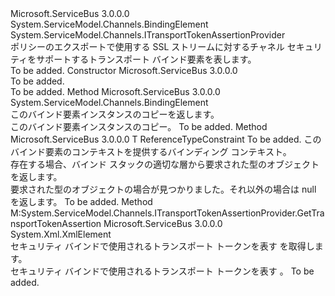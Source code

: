 <Type Name="TcpClientTransportTokenAssertionProviderBindingElement" FullName="Microsoft.ServiceBus.TcpClientTransportTokenAssertionProviderBindingElement">
  <TypeSignature Language="C#" Value="public class TcpClientTransportTokenAssertionProviderBindingElement : System.ServiceModel.Channels.BindingElement, System.ServiceModel.Channels.ITransportTokenAssertionProvider" />
  <TypeSignature Language="ILAsm" Value=".class public auto ansi beforefieldinit TcpClientTransportTokenAssertionProviderBindingElement extends System.ServiceModel.Channels.BindingElement implements class System.ServiceModel.Channels.ITransportTokenAssertionProvider" />
  <TypeSignature Language="DocId" Value="T:Microsoft.ServiceBus.TcpClientTransportTokenAssertionProviderBindingElement" />
  <TypeSignature Language="VB.NET" Value="Public Class TcpClientTransportTokenAssertionProviderBindingElement&#xA;Inherits BindingElement&#xA;Implements ITransportTokenAssertionProvider" />
  <TypeSignature Language="F#" Value="type TcpClientTransportTokenAssertionProviderBindingElement = class&#xA;    inherit BindingElement&#xA;    interface ITransportTokenAssertionProvider" />
  <AssemblyInfo>
    <AssemblyName>Microsoft.ServiceBus</AssemblyName>
    <AssemblyVersion>3.0.0.0</AssemblyVersion>
  </AssemblyInfo>
  <Base>
    <BaseTypeName>System.ServiceModel.Channels.BindingElement</BaseTypeName>
  </Base>
  <Interfaces>
    <Interface>
      <InterfaceName>System.ServiceModel.Channels.ITransportTokenAssertionProvider</InterfaceName>
    </Interface>
  </Interfaces>
  <Docs>
    <summary>ポリシーのエクスポートで使用する SSL ストリームに対するチャネル セキュリティをサポートするトランスポート バインド要素を表します。</summary>
    <remarks>To be added.</remarks>
  </Docs>
  <Members>
    <Member MemberName=".ctor">
      <MemberSignature Language="C#" Value="public TcpClientTransportTokenAssertionProviderBindingElement ();" />
      <MemberSignature Language="ILAsm" Value=".method public hidebysig specialname rtspecialname instance void .ctor() cil managed" />
      <MemberSignature Language="DocId" Value="M:Microsoft.ServiceBus.TcpClientTransportTokenAssertionProviderBindingElement.#ctor" />
      <MemberSignature Language="VB.NET" Value="Public Sub New ()" />
      <MemberType>Constructor</MemberType>
      <AssemblyInfo>
        <AssemblyName>Microsoft.ServiceBus</AssemblyName>
        <AssemblyVersion>3.0.0.0</AssemblyVersion>
      </AssemblyInfo>
      <Parameters />
      <Docs>
        <summary>To be added.</summary>
        <remarks>To be added.</remarks>
      </Docs>
    </Member>
    <Member MemberName="Clone">
      <MemberSignature Language="C#" Value="public override System.ServiceModel.Channels.BindingElement Clone ();" />
      <MemberSignature Language="ILAsm" Value=".method public hidebysig virtual instance class System.ServiceModel.Channels.BindingElement Clone() cil managed" />
      <MemberSignature Language="DocId" Value="M:Microsoft.ServiceBus.TcpClientTransportTokenAssertionProviderBindingElement.Clone" />
      <MemberSignature Language="VB.NET" Value="Public Overrides Function Clone () As BindingElement" />
      <MemberSignature Language="F#" Value="override this.Clone : unit -&gt; System.ServiceModel.Channels.BindingElement" Usage="tcpClientTransportTokenAssertionProviderBindingElement.Clone " />
      <MemberType>Method</MemberType>
      <AssemblyInfo>
        <AssemblyName>Microsoft.ServiceBus</AssemblyName>
        <AssemblyVersion>3.0.0.0</AssemblyVersion>
      </AssemblyInfo>
      <ReturnValue>
        <ReturnType>System.ServiceModel.Channels.BindingElement</ReturnType>
      </ReturnValue>
      <Parameters />
      <Docs>
        <summary>このバインド要素インスタンスのコピーを返します。</summary>
        <returns>このバインド要素インスタンスのコピー。</returns>
        <remarks>To be added.</remarks>
      </Docs>
    </Member>
    <Member MemberName="GetProperty&lt;T&gt;">
      <MemberSignature Language="C#" Value="public override T GetProperty&lt;T&gt; (System.ServiceModel.Channels.BindingContext context) where T : class;" />
      <MemberSignature Language="ILAsm" Value=".method public hidebysig virtual instance !!T GetProperty&lt;class T&gt;(class System.ServiceModel.Channels.BindingContext context) cil managed" />
      <MemberSignature Language="DocId" Value="M:Microsoft.ServiceBus.TcpClientTransportTokenAssertionProviderBindingElement.GetProperty``1(System.ServiceModel.Channels.BindingContext)" />
      <MemberSignature Language="VB.NET" Value="Public Overrides Function GetProperty(Of T As Class) (context As BindingContext) As T" />
      <MemberSignature Language="F#" Value="override this.GetProperty : System.ServiceModel.Channels.BindingContext -&gt; 'T (requires 'T : null)" Usage="tcpClientTransportTokenAssertionProviderBindingElement.GetProperty context" />
      <MemberType>Method</MemberType>
      <AssemblyInfo>
        <AssemblyName>Microsoft.ServiceBus</AssemblyName>
        <AssemblyVersion>3.0.0.0</AssemblyVersion>
      </AssemblyInfo>
      <ReturnValue>
        <ReturnType>T</ReturnType>
      </ReturnValue>
      <TypeParameters>
        <TypeParameter Name="T">
          <Constraints>
            <ParameterAttribute>ReferenceTypeConstraint</ParameterAttribute>
          </Constraints>
        </TypeParameter>
      </TypeParameters>
      <Parameters>
        <Parameter Name="context" Type="System.ServiceModel.Channels.BindingContext" />
      </Parameters>
      <Docs>
        <typeparam name="T">To be added.</typeparam>
        <param name="context"> このバインド要素のコンテキストを提供するバインディング コンテキスト。</param>
        <summary>存在する場合、バインド スタックの適切な層から要求された型のオブジェクトを返します。</summary>
        <returns>要求された型のオブジェクトの場合が見つかりました。それ以外の場合は null を返します。</returns>
        <remarks>To be added.</remarks>
      </Docs>
    </Member>
    <Member MemberName="GetTransportTokenAssertion">
      <MemberSignature Language="C#" Value="public System.Xml.XmlElement GetTransportTokenAssertion ();" />
      <MemberSignature Language="ILAsm" Value=".method public hidebysig newslot virtual instance class System.Xml.XmlElement GetTransportTokenAssertion() cil managed" />
      <MemberSignature Language="DocId" Value="M:Microsoft.ServiceBus.TcpClientTransportTokenAssertionProviderBindingElement.GetTransportTokenAssertion" />
      <MemberSignature Language="VB.NET" Value="Public Function GetTransportTokenAssertion () As XmlElement" />
      <MemberSignature Language="F#" Value="abstract member GetTransportTokenAssertion : unit -&gt; System.Xml.XmlElement&#xA;override this.GetTransportTokenAssertion : unit -&gt; System.Xml.XmlElement" Usage="tcpClientTransportTokenAssertionProviderBindingElement.GetTransportTokenAssertion " />
      <MemberType>Method</MemberType>
      <Implements>
        <InterfaceMember>M:System.ServiceModel.Channels.ITransportTokenAssertionProvider.GetTransportTokenAssertion</InterfaceMember>
      </Implements>
      <AssemblyInfo>
        <AssemblyName>Microsoft.ServiceBus</AssemblyName>
        <AssemblyVersion>3.0.0.0</AssemblyVersion>
      </AssemblyInfo>
      <ReturnValue>
        <ReturnType>System.Xml.XmlElement</ReturnType>
      </ReturnValue>
      <Parameters />
      <Docs>
        <summary>セキュリティ バインドで使用されるトランスポート トークンを表す <see cref="T:System.Xml.XmlElement" /> を取得します。</summary>
        <returns>セキュリティ バインドで使用されるトランスポート トークンを表す <see cref="T:System.Xml.XmlElement" />。</returns>
        <remarks>To be added.</remarks>
      </Docs>
    </Member>
  </Members>
</Type>
